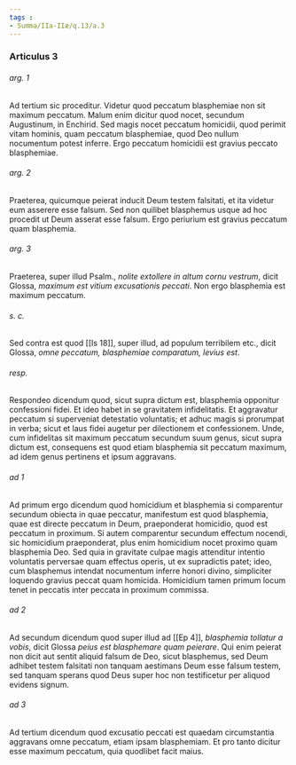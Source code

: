 ```yaml
---
tags : 
- Summa/IIa-IIæ/q.13/a.3
---
```


### Articulus 3

###### arg. 1
Ad tertium sic proceditur. Videtur quod peccatum blasphemiae non sit maximum peccatum. Malum enim dicitur quod nocet, secundum Augustinum, in Enchirid. Sed magis nocet peccatum homicidii, quod perimit vitam hominis, quam peccatum blasphemiae, quod Deo nullum nocumentum potest inferre. Ergo peccatum homicidii est gravius peccato blasphemiae.

###### arg. 2
Praeterea, quicumque peierat inducit Deum testem falsitati, et ita videtur eum asserere esse falsum. Sed non quilibet blasphemus usque ad hoc procedit ut Deum asserat esse falsum. Ergo periurium est gravius peccatum quam blasphemia.

###### arg. 3
Praeterea, super illud Psalm., *nolite extollere in altum cornu vestrum*, dicit Glossa, *maximum est vitium excusationis peccati*. Non ergo blasphemia est maximum peccatum.

###### s. c.
Sed contra est quod [[Is 18]], super illud, ad populum terribilem etc., dicit Glossa, *omne peccatum, blasphemiae comparatum, levius est*.

###### resp.
Respondeo dicendum quod, sicut supra dictum est, blasphemia opponitur confessioni fidei. Et ideo habet in se gravitatem infidelitatis. Et aggravatur peccatum si superveniat detestatio voluntatis; et adhuc magis si prorumpat in verba; sicut et laus fidei augetur per dilectionem et confessionem. Unde, cum infidelitas sit maximum peccatum secundum suum genus, sicut supra dictum est, consequens est quod etiam blasphemia sit peccatum maximum, ad idem genus pertinens et ipsum aggravans.

###### ad 1
Ad primum ergo dicendum quod homicidium et blasphemia si comparentur secundum obiecta in quae peccatur, manifestum est quod blasphemia, quae est directe peccatum in Deum, praeponderat homicidio, quod est peccatum in proximum. Si autem comparentur secundum effectum nocendi, sic homicidium praeponderat, plus enim homicidium nocet proximo quam blasphemia Deo. Sed quia in gravitate culpae magis attenditur intentio voluntatis perversae quam effectus operis, ut ex supradictis patet; ideo, cum blasphemus intendat nocumentum inferre honori divino, simpliciter loquendo gravius peccat quam homicida. Homicidium tamen primum locum tenet in peccatis inter peccata in proximum commissa.

###### ad 2
Ad secundum dicendum quod super illud ad [[Ep 4]], *blasphemia tollatur a vobis*, dicit Glossa *peius est blasphemare quam peierare*. Qui enim peierat non dicit aut sentit aliquid falsum de Deo, sicut blasphemus, sed Deum adhibet testem falsitati non tanquam aestimans Deum esse falsum testem, sed tanquam sperans quod Deus super hoc non testificetur per aliquod evidens signum.

###### ad 3
Ad tertium dicendum quod excusatio peccati est quaedam circumstantia aggravans omne peccatum, etiam ipsam blasphemiam. Et pro tanto dicitur esse maximum peccatum, quia quodlibet facit maius.

